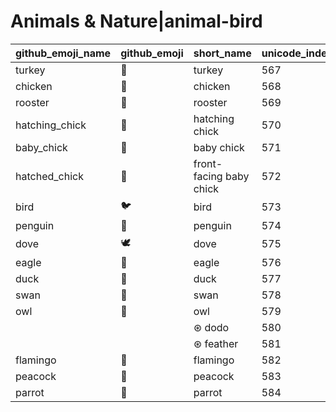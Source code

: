 # Animals & Nature|animal-bird

|github_emoji_name|github_emoji|short_name|unicode_index|
|---|---|---|---|
|turkey|:turkey:|turkey|567|
|chicken|:chicken:|chicken|568|
|rooster|:rooster:|rooster|569|
|hatching_chick|:hatching_chick:|hatching chick|570|
|baby_chick|:baby_chick:|baby chick|571|
|hatched_chick|:hatched_chick:|front-facing baby chick|572|
|bird|:bird:|bird|573|
|penguin|:penguin:|penguin|574|
|dove|:dove:|dove|575|
|eagle|:eagle:|eagle|576|
|duck|:duck:|duck|577|
|swan|:swan:|swan|578|
|owl|:owl:|owl|579|
|||⊛ dodo|580|
|||⊛ feather|581|
|flamingo|:flamingo:|flamingo|582|
|peacock|:peacock:|peacock|583|
|parrot|:parrot:|parrot|584|
